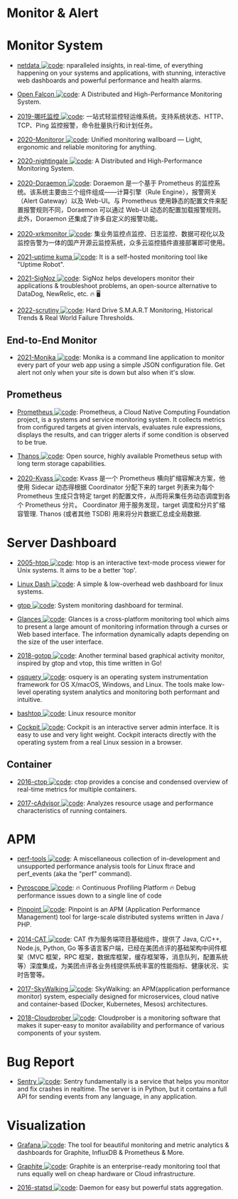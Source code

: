 # Monitor & Alert

# Monitor System

- [netdata ![code](https://shorturl.at/dlxyK)](https://my-netdata.io/): nparalleled insights, in real-time, of everything happening on your systems and applications, with stunning, interactive web dashboards and powerful performance and health alarms.

- [Open Falcon ![code](https://shorturl.at/dlxyK)](http://open-falcon.org/): A Distributed and High-Performance Monitoring System.

- [2019-哪吒监控 ![code](https://shorturl.at/dlxyK)](https://github.com/naiba/nezha): 一站式轻监控轻运维系统。支持系统状态、HTTP、TCP、Ping 监控报警，命令批量执行和计划任务。

- [2020-Monitoror ![code](https://shorturl.at/dlxyK)](https://github.com/monitoror/monitoror): Unified monitoring wallboard — Light, ergonomic and reliable monitoring for anything.

- [2020-nightingale ![code](https://shorturl.at/dlxyK)](https://github.com/didi/nightingale): A Distributed and High-Performance Monitoring System.

- [2020-Doraemon ![code](https://shorturl.at/dlxyK)](https://github.com/Qihoo360/doraemon): Doraemon 是一个基于 Prometheus 的监控系统。该系统主要由三个组件组成——计算引擎（Rule Engine），报警网关（Alert Gateway）以及 Web-UI。与 Prometheus 使用静态的配置文件来配置报警规则不同，Doraemon 可以通过 Web-UI 动态的配置加载报警规则。此外，Doraemon 还集成了许多自定义的报警功能。

- [2020-xrkmonitor ![code](https://shorturl.at/dlxyK)](https://gitee.com/xrkmonitorcom/open): 集业务监控点监控、日志监控、数据可视化以及监控告警为一体的国产开源云监控系统，众多云监控插件直接部署即可使用。

- [2021-uptime kuma ![code](https://shorturl.at/dlxyK)](https://github.com/louislam/uptime-kuma): It is a self-hosted monitoring tool like "Uptime Robot".

- [2021-SigNoz ![code](https://shorturl.at/dlxyK)](https://github.com/SigNoz/signoz): SigNoz helps developers monitor their applications & troubleshoot problems, an open-source alternative to DataDog, NewRelic, etc. 🔥 🖥

- [2022-scrutiny ![code](https://shorturl.at/dlxyK)](https://github.com/AnalogJ/scrutiny): Hard Drive S.M.A.R.T Monitoring, Historical Trends & Real World Failure Thresholds.

## End-to-End Monitor

- [2021-Monika ![code](https://shorturl.at/dlxyK)](https://github.com/hyperjumptech/monika): Monika is a command line application to monitor every part of your web app using a simple JSON configuration file. Get alert not only when your site is down but also when it's slow.

## Prometheus

- [Prometheus ![code](https://shorturl.at/dlxyK)](https://prometheus.io/): Prometheus, a Cloud Native Computing Foundation project, is a systems and service monitoring system. It collects metrics from configured targets at given intervals, evaluates rule expressions, displays the results, and can trigger alerts if some condition is observed to be true.

- [Thanos ![code](https://shorturl.at/dlxyK)](https://thanos.io/): Open source, highly available Prometheus setup with long term storage capabilities.

- [2020-Kvass ![code](https://shorturl.at/dlxyK)](https://cubox.pro/c/v794lW): Kvass 是一个 Prometheus 横向扩缩容解决方案，他使用 Sidecar 动态得根据 Coordinator 分配下来的 target 列表来为每个 Prometheus 生成只含特定 target 的配置文件，从而将采集任务动态调度到各个 Prometheus 分片。 Coordinator 用于服务发现，target 调度和分片扩缩容管理. Thanos (或者其他 TSDB) 用来将分片数据汇总成全局数据.

# Server Dashboard

- [2005-htop ![code](https://shorturl.at/dlxyK)](https://github.com/hishamhm/htop): htop is an interactive text-mode process viewer for Unix systems. It aims to be a better 'top'.

- [Linux Dash ![code](https://shorturl.at/dlxyK)](https://github.com/afaqurk/linux-dash): A simple & low-overhead web dashboard for linux systems.

- [gtop ![code](https://shorturl.at/dlxyK)](https://github.com/aksakalli/gtop): System monitoring dashboard for terminal.

- [Glances ![code](https://shorturl.at/dlxyK)](https://github.com/nicolargo/glances): Glances is a cross-platform monitoring tool which aims to present a large amount of monitoring information through a curses or Web based interface. The information dynamically adapts depending on the size of the user interface.

- [2018-gotop ![code](https://shorturl.at/dlxyK)](https://github.com/cjbassi/gotop): Another terminal based graphical activity monitor, inspired by gtop and vtop, this time written in Go!

- [osquery ![code](https://shorturl.at/dlxyK)](https://github.com/facebook/osquery): osquery is an operating system instrumentation framework for OS X/macOS, Windows, and Linux. The tools make low-level operating system analytics and monitoring both performant and intuitive.

- [bashtop ![code](https://shorturl.at/dlxyK)](https://github.com/aristocratos/bashtop): Linux resource monitor

- [Cockpit ![code](https://shorturl.at/dlxyK)](https://github.com/cockpit-project/cockpit): Cockpit is an interactive server admin interface. It is easy to use and very light weight. Cockpit interacts directly with the operating system from a real Linux session in a browser.

## Container

- [2016-ctop ![code](https://shorturl.at/dlxyK)](https://github.com/bcicen/ctop): ctop provides a concise and condensed overview of real-time metrics for multiple containers.

- [2017-cAdvisor ![code](https://shorturl.at/dlxyK)](https://github.com/google/cadvisor): Analyzes resource usage and performance characteristics of running containers.

# APM

- [perf-tools ![code](https://shorturl.at/dlxyK)](https://github.com/brendangregg/perf-tools): A miscellaneous collection of in-development and unsupported performance analysis tools for Linux ftrace and perf_events (aka the "perf" command).

- [Pyroscope ![code](https://shorturl.at/dlxyK)](https://github.com/pyroscope-io/pyroscope): 🔥 Continuous Profiling Platform 🔥 Debug performance issues down to a single line of code

- [Pinpoint ![code](https://shorturl.at/dlxyK)](http://naver.github.io/pinpoint/): Pinpoint is an APM (Application Performance Management) tool for large-scale distributed systems written in Java / PHP.

- [2014-CAT ![code](https://shorturl.at/dlxyK)](https://github.com/dianping/cat): CAT 作为服务端项目基础组件，提供了 Java, C/C++, Node.js, Python, Go 等多语言客户端，已经在美团点评的基础架构中间件框架（MVC 框架，RPC 框架，数据库框架，缓存框架等，消息队列，配置系统等）深度集成，为美团点评各业务线提供系统丰富的性能指标、健康状况、实时告警等。

- [2017-SkyWalking ![code](https://shorturl.at/dlxyK)](https://github.com/apache/skywalking): SkyWalking: an APM(application performance monitor) system, especially designed for microservices, cloud native and container-based (Docker, Kubernetes, Mesos) architectures.

- [2018-Cloudprober ![code](https://shorturl.at/dlxyK)](https://cloudprober.org/getting-started/): Cloudprober is a monitoring software that makes it super-easy to monitor availability and performance of various components of your system.

# Bug Report

- [Sentry ![code](https://shorturl.at/dlxyK)](https://github.com/getsentry/sentry): Sentry fundamentally is a service that helps you monitor and fix crashes in realtime. The server is in Python, but it contains a full API for sending events from any language, in any application.

# Visualization

- [Grafana ![code](https://shorturl.at/dlxyK)](https://github.com/grafana/grafana): The tool for beautiful monitoring and metric analytics & dashboards for Graphite, InfluxDB & Prometheus & More.

- [Graphite ![code](https://shorturl.at/dlxyK)](https://graphiteapp.org/): Graphite is an enterprise-ready monitoring tool that runs equally well on cheap hardware or Cloud infrastructure.

- [2016-statsd ![code](https://shorturl.at/dlxyK)](https://github.com/etsy/statsd): Daemon for easy but powerful stats aggregation.
